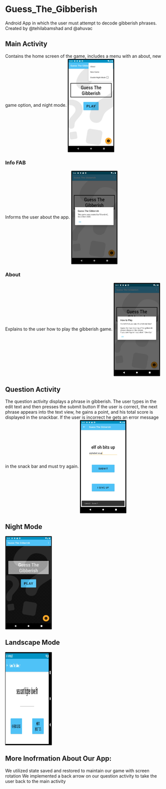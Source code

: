 # Guess_The_Gibberish
Android App in which the user must attempt to decode gibberish phrases. Created by @tehilabamshad and @ahuvac
## Main Activity
Contains the home screen of the game, includes a menu with an about, new game option, and night mode.
<img src="/screenshots/home_screen.png" width=150 height=300 align=center>

### Info FAB
Informs the user about the app.
<img src="/screenshots/about.png" width=150 height=300 align=center>


### About 
Explains to the user how to play the gibberish game.
<img src="/screenshots/how_to_play.png" width=150 height=300 align=center>

## Question Activity
The question activity displays a phrase in gibberish.
The user types in the edit text and then presses the submit button
If the user is correct, the next phrase appears into the text view, he gains
a point, and his total score is displayed in the snackbar.
If the user is incorrect he gets an error message in the snack bar and 
must try again.
<img src="/screenshots/question.png" width=150 height=300 align=center>

## Night Mode
<img src="/screenshots/night_mode.png" width=150 height=300 align=center>

## Landscape Mode
<img src="/screenshots/landscape.png" width=150 height=300 align=center>

## More Inofrmation About Our App:
We utilized state saved and restored to maintain our game with screen rotation
We implemented a back arrow on our question activity to take the user back to the main activity
